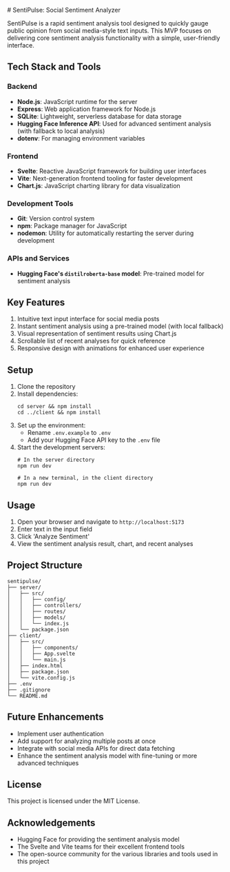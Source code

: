 
﻿# SentiPulse: Social Sentiment Analyzer

SentiPulse is a rapid sentiment analysis tool designed to quickly gauge public opinion from social media-style text inputs. This MVP focuses on delivering core sentiment analysis functionality with a simple, user-friendly interface.

## Tech Stack and Tools

### Backend
- **Node.js**: JavaScript runtime for the server
- **Express**: Web application framework for Node.js
- **SQLite**: Lightweight, serverless database for data storage
- **Hugging Face Inference API**: Used for advanced sentiment analysis (with fallback to local analysis)
- **dotenv**: For managing environment variables

### Frontend
- **Svelte**: Reactive JavaScript framework for building user interfaces
- **Vite**: Next-generation frontend tooling for faster development
- **Chart.js**: JavaScript charting library for data visualization

### Development Tools
- **Git**: Version control system
- **npm**: Package manager for JavaScript
- **nodemon**: Utility for automatically restarting the server during development

### APIs and Services
- **Hugging Face's `distilroberta-base` model**: Pre-trained model for sentiment analysis

## Key Features

1. Intuitive text input interface for social media posts
2. Instant sentiment analysis using a pre-trained model (with local fallback)
3. Visual representation of sentiment results using Chart.js
4. Scrollable list of recent analyses for quick reference
5. Responsive design with animations for enhanced user experience

## Setup

1. Clone the repository
2. Install dependencies:
   ```
   cd server && npm install
   cd ../client && npm install
   ```
3. Set up the environment:
   - Rename `.env.example` to `.env`
   - Add your Hugging Face API key to the `.env` file
4. Start the development servers:
   ```
   # In the server directory
   npm run dev
   
   # In a new terminal, in the client directory
   npm run dev
   ```

## Usage

1. Open your browser and navigate to `http://localhost:5173`
2. Enter text in the input field
3. Click 'Analyze Sentiment'
4. View the sentiment analysis result, chart, and recent analyses

## Project Structure

```
sentipulse/
├── server/
│   ├── src/
│   │   ├── config/
│   │   ├── controllers/
│   │   ├── routes/
│   │   ├── models/
│   │   └── index.js
│   └── package.json
├── client/
│   ├── src/
│   │   ├── components/
│   │   ├── App.svelte
│   │   └── main.js
│   ├── index.html
│   ├── package.json
│   └── vite.config.js
├── .env
├── .gitignore
└── README.md
```

## Future Enhancements

- Implement user authentication
- Add support for analyzing multiple posts at once
- Integrate with social media APIs for direct data fetching
- Enhance the sentiment analysis model with fine-tuning or more advanced techniques

## License

This project is licensed under the MIT License.

## Acknowledgements

- Hugging Face for providing the sentiment analysis model
- The Svelte and Vite teams for their excellent frontend tools
- The open-source community for the various libraries and tools used in this project
